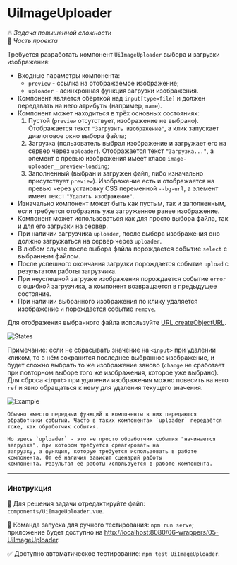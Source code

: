 # UiImageUploader

🔥 _Задача повышенной сложности_\
💼 _Часть проекта_

<!--start_statement-->

Требуется разработать компонент `UiImageUploader` выбора и загрузки изображения:

- Входные параметры компонента:
  - `preview` - ссылка на отображаемое изображение;
  - `uploader` - асинхронная функция загрузки изображения.
- Компонент является обёрткой над `input[type=file]` и должен передавать на него атрибуты (например, `name`).
- Компонент может находиться в трёх основных состояниях:
  1. Пустой (`preview` отсутствует, изображение не выбрано). Отображается текст `"Загрузить изображение"`, а клик
     запускает диалоговое окно выбора файла;
  2. Загрузка (пользователь выбрал изображение и загружает его на сервер через `uploader`). Отображается текст
     `"Загрузка..."`, а элемент с превью изображения имеет класс `image-uploader__preview-loading`;
  3. Заполненный (выбран и загружен файл, либо изначально присутствует `preview`). Изображение есть и отображается на
     превью через установку CSS переменной `--bg-url`, а элемент имеет текст `"Удалить изображение"`.
- Изначально компонент может быть как пустым, так и заполненным, если требуется отобразить уже загруженное ранее
  изображение.
- Компонент может использоваться как для просто выбора файла, так и для его загрузки на сервер.
- При наличии загрузчика `uploader`, после выбора изображения оно должно загружаться на сервер через `uploader`.
- В любом случае после выбора файла порождается событие `select` с выбранным файлом.
- После успешного окончания загрузки порождается событие `upload` с результатом работы загрузчика.
- При неуспешной загрузке изображения порождается событие `error` с ошибкой загрузчика, а компонент возвращается в
  предыдущее состояние.
- При наличии выбранного изображения по клику удаляется изображение и порождается событие `remove`.

Для отображения выбранного файла используйте
[URL.createObjectURL](https://developer.mozilla.org/en-US/docs/Web/API/URL/createObjectURL).

<img src="https://i.imgur.com/vNlpin0.png" alt="States" style="max-width: 100%">

Примечание: если не сбрасывать значение на `<input>` при удалении кликом, то в нём сохранится последнее выбранное
изображение, и будет сложно выбрать то же изображение заново (`change` не сработает при повторном выборе того же
изображения, которое уже выбрано). Для сброса `<input>` при удалении изображения можно повесить на него `ref` и явно
обращаться к нему для удаления текущего значения.

<img src="https://i.imgur.com/AJJTMWo.gif" alt="Example" />

```smart header="Почему uploader - параметр функция, а не событие?"
Обычно вместо передачи функций в компоненты в них передаются обработчики событий. Часто в таких компонентах `uploader` передаётся тоже, как обработчик события.

Но здесь `uploader` - это не просто обработчик события "начинается загрузка", при котором требуется среагировать на
загрузку, а функция, которую требуется использовать в работе компонента. От её наличия зависит сценарий работы
компонента. Результат её работы используется в работе компонента.
```

<!--end_statement-->

---

### Инструкция

📝 Для решения задачи отредактируйте файл: `components/UiImageUploader.vue`.

🚀 Команда запуска для ручного тестирования: `npm run serve`;\
приложение будет доступно на [http://localhost:8080/06-wrappers/05-UiImageUploader](http://localhost:8080/06-wrappers/05-UiImageUploader).

✅ Доступно автоматическое тестирование: `npm test UiImageUploader`.
